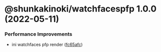 # @shunkakinoki/watchfacespfp 1.0.0 (2022-05-11)

### Performance Improvements

- ini watchfaces pfp render ([fc65afc](https://github.com/shunkakinoki/contracts/commit/fc65afc35c46dd9520b62ed05eea841ec61ce56e))
